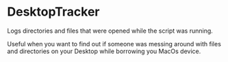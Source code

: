# DesktopTracker
Logs directories and files that were opened while the script was running.

Useful when you want to find out if someone was messing around with files and directories on your Desktop while borrowing you MacOs device.
